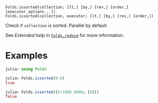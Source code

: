     Folds.issorted(collection; [lt,] [by,] [rev,] [order,] [executor_options...])
    Folds.issorted(collection, executor; [lt,] [by,] [rev,] [order,])

Check if `collection` is sorted. Parallel by default.

See _Extended help_ in [`Folds.reduce`](@ref) for more information.

# Examples

```julia
julia> using Folds

julia> Folds.issorted(0:9)
true

julia> Folds.issorted([0:1000_0000; [0]])
false
```
